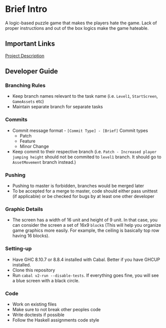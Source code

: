 # Brief Intro

A logic-based puzzle game that makes the players hate the game. Lack of proper instructions and out of the box logics make the game hateable.

## Important Links
[Project Description](https://docs.google.com/document/d/1wsvezhbjeXZ0c99UihmvqSuooGYO6Wm_a1-OGeNVvOY/edit?usp=sharing)


## Developer Guide

### Branching Rules
- Keep branch names relevant to the task name (i.e. `Level1`, `StartScreen`, `GameAssets` etc)
- Maintain separate branch for separate tasks

### Commits
- Commit message format - `[Commit Type] - [Brief]`
    Commit types
    - Patch
    - Feature
    - Minor Change
- Keep commit to their respective branch (i.e. `Patch - Increased player jumping height` should not be commited to `level1` branch. It should go to `AssetMovement` branch instead.)

### Pushing
- Pushing to master is forbidden, branches would be merged later
- To be accepted for a merge to master, code should either pass unittest (if applicable) or be checked for bugs by at least one other developer

### Graphic Details
- The screen has a width of 16 unit and height of 9 unit. In that case, you can consider the screen a set of 16x9 `block`s (This will help you organize game graphics more easily. For example, the ceiling is basically top row having 16 blocks).

### Setting-up
- Have GHC 8.10.7 or 8.8.4 installed with Cabal. Better if you have GHCUP installed.
- Clone this repository
- Run `cabal v2-run --disable-tests`. If everything goes fine, you will see a blue screen with a black circle.

### Code
- Work on existing files
- Make sure to not break other peoples code
- Write doctests if possible
- Follow the Haskell assignments code style